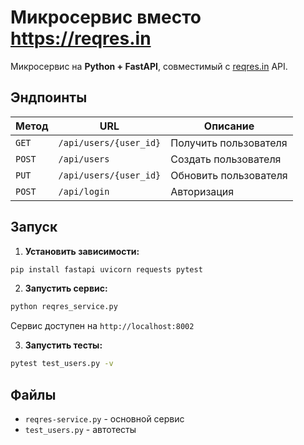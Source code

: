 # Микросервис вместо https://reqres.in

Микросервис на **Python + FastAPI**, совместимый с [reqres.in](https://reqres.in/) API.

## Эндпоинты

| Метод | URL | Описание             |
|-------|-----|----------------------|
| `GET` | `/api/users/{user_id}` | Получить пользователя |
| `POST` | `/api/users` | Создать пользователя |
| `PUT` | `/api/users/{user_id}` | Обновить пользователя |
| `POST` | `/api/login` | Авторизация          |

## Запуск

1. **Установить зависимости:**
```bash
pip install fastapi uvicorn requests pytest
```

2. **Запустить сервис:**
```bash
python reqres_service.py
```
Сервис доступен на `http://localhost:8002`

3. **Запустить тесты:**
```bash
pytest test_users.py -v
```


## Файлы

- `reqres-service.py` - основной сервис
- `test_users.py` - автотесты
